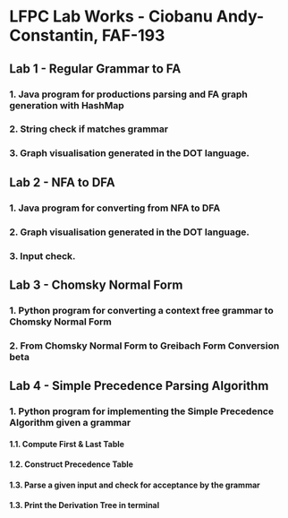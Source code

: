 # LFPC Lab Works - Ciobanu Andy-Constantin, FAF-193
## Lab 1 - Regular Grammar to FA
### 1. Java program for productions parsing and FA graph generation with HashMap
### 2. String check if matches grammar
### 3. Graph visualisation generated in the DOT language.
## Lab 2 - NFA to DFA
### 1. Java program for converting from NFA to DFA
### 2. Graph visualisation generated in the DOT language.
### 3. Input check.
## Lab 3 - Chomsky Normal Form
### 1. Python program for converting a context free grammar to Chomsky Normal Form
### 2. From Chomsky Normal Form to Greibach Form Conversion beta
## Lab 4 - Simple Precedence Parsing Algorithm
### 1. Python program for implementing the Simple Precedence Algorithm given a grammar
####  1.1. Compute First & Last Table
####  1.2. Construct Precedence Table
####  1.3. Parse a given input and check for acceptance by the grammar
####  1.3. Print the Derivation Tree in terminal
